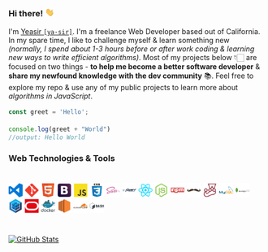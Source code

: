 ### Hi there! <img src="./media/wave.webp" width="18" alt="">

I'm [Yeasir `[ya·sir]`](https://www.yeasirhugais.com). I'm a freelance Web Developer based out of California. In my spare time, I like to challenge myself & learn something new _(normally, I spend about 1-3 hours before or after work coding & learning new ways to write efficient algorithms)_. Most of my projects below 👇🏻 are focused on two things -  **to help me become a better software developer** & **share my newfound knowledge with the dev community** 📚. Feel free to explore my repo & use any of my public projects to learn more about _algorithms in JavaScript_.

```javascript
const greet = 'Hello';

console.log(greet + "World")
//output: Hello World
```

### Web Technologies & Tools
#

<p float="left">
    <img width="28" src="./media/vscode.png" alt="vs code">
    <img width="28" src="./media/git.png" alt="git technology">
    <img width="28" src="./media/html5.png" alt="html 5">
    <img width="28" src="./media/bootstrap.png" alt="bootstrap">
    <img width="28" src="./media/javascript.png" alt="javascript">
    <img width="28" src="./media/css3.png" alt="css 3">
    <img width="28" src="./media/sass.png" alt="sass">
    <img width="28" src="./media/jquery.png" alt="jquery">
    <img width="28" src="./media/react.png" alt="react">
    <img width="28" src="./media/nodejs.png" alt="node js">
    <img width="28" src="./media/npm.png" alt="node package manager">
    <img width="28" src="./media/handlebars.png" alt="handlebars js">
    <img width="28" src="./media/jest.png" alt="jest">
    <img width="28" src="./media/mysql.png" alt="mysql">
    <img width="28" src="./media/mongodb.png" alt="mongo db">
    <img width="28" src="./media/sequelize.png" alt="sequelize orm">
    <img width="28" src="./media/oracle.png" alt="oracle cloud">
    <img width="28" src="./media/docker.png" alt="docker">
    <img width="28" src="./media/ec2.png" alt="aws ec2">
    <img width="28" src="./media/cloudflare.png" alt="cloudflare">
    <img width="28" src="./media/bash.png" alt="bash">
</p>

#

[![GitHub Stats](https://github-readme-stats.vercel.app/api?username=yeasir01&theme=dark)](https://github.com/yeasir01)